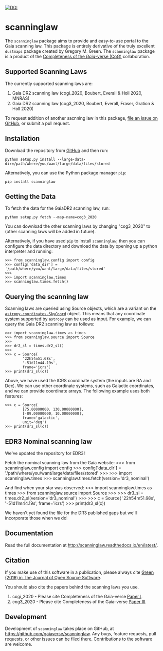 [![DOI](http://joss.theoj.org/papers/10.21105/joss.00695/status.svg)](https://doi.org/10.21105/joss.00695)

scanninglaw
==================

The ``scanninglaw`` package aims to provide and easy-to-use portal to the Gaia scanning law.
This package is entirely derivative of the truly excellent ``dustmaps`` package created by Gregory M. Green.
The ``scanninglaw`` package is a product of the [Completeness of the *Gaia*-verse (CoG)](https://www.gaiaverse.space/) collaboration.

Supported Scanning Laws
-----------------------------

The currently supported scanning laws are:

1. Gaia DR2 scanning law (cogi_2020, Boubert, Everall & Holl 2020, MNRAS)
2. Gaia DR2 scanning law (cog3_2020, Boubert, Everall, Fraser, Gration & Holl 2020)

To request addition of another sacnning law in this package, [file an issue on
GitHub](https://github.com/gaiaverse/scanninglaw/issues), or submit a pull request.


Installation
------------

Download the repository from [GitHub](https://github.com/gaiaverse/scanninglaw) and
then run:

    python setup.py install --large-data-dir=/path/where/you/want/large/data/files/stored

Alternatively, you can use the Python package manager `pip`:

    pip install scanninglaw


Getting the Data
----------------

To fetch the data for the GaiaDR2 scanning law, run:

    python setup.py fetch --map-name=cog3_2020

You can download the other scanning laws by changing "cog3_2020" to (other scanning laws will be added in future).

Alternatively, if you have used `pip` to install `scanninglaw`, then you can
configure the data directory and download the data by opening up a python
interpreter and running:

    >>> from scanninglaw.config import config
    >>> config['data_dir'] = '/path/where/you/want/large/data/files/stored'
    >>>
    >>> import scanninglaw.times
    >>> scanninglaw.times.fetch()


Querying the scanning law
-----------------

Scanning laws are queried using Source objects, which are a variant on the
[`astropy.coordinates.SkyCoord`](http://docs.astropy.org/en/stable/api/astropy.coordinates.SkyCoord.html#astropy.coordinates.SkyCoord)
object. This means that any coordinate system supported by `astropy` can be
used as input. For example, we can query the Gaia DR2 scanning law as follows:

    >>> import scanninglaw.times as times
    >>> from scanninglaw.source import Source
    >>>
    >>> dr2_sl = times.dr2_sl()
    >>>
    >>> c = Source(
            '22h54m51.68s',
            '-51d11m44.19s',
            frame='icrs')
    >>> print(dr2_sl(c))


Above, we have used the ICRS coordinate system (the inputs are RA and Dec). We
can use other coordinate systems, such as Galactic coordinates, and we can
provide coordinate arrays. The following example uses both features:

    >>> c = Source(
            [75.00000000, 130.00000000],
            [-89.00000000, 10.00000000],
            frame='galactic',
            unit='deg')
    >>> print(dr2_sl(c))


EDR3 Nominal scanning law
-------------------------

We've updated the repository for EDR3!

Fetch the nominal scanning law from the Gaia website:
      >>> from scanninglaw.config import config
      >>> config['data_dir'] = '/path/where/you/want/large/data/files/stored'
      >>>
      >>> import scanninglaw.times
      >>> scanninglaw.times.fetch(version='dr3_nominal')

And find when your star was observed:
      >>> import scanninglaw.times as times
      >>> from scanninglaw.source import Source
      >>>
      >>> dr3_sl = times.dr2_sl(version='dr3_nominal')
      >>>
      >>> c = Source(
              '22h54m51.68s',
              '-51d11m44.19s',
              frame='icrs')
      >>> print(dr3_sl(c))

We haven't yet found the file for the DR3 published gaps but we'll incorporate those when we do!


Documentation
-------------

Read the full documentation at http://scanninglaw.readthedocs.io/en/latest/.


Citation
--------

If you make use of this software in a publication, please always cite
[Green (2018) in The Journal of Open Source Software](https://doi.org/10.21105/joss.00695).

You should also cite the papers behind the scanning laws you use.

1. cogi_2020 - Please cite Completeness of the Gaia-verse [Paper I](https://ui.adsabs.harvard.edu/abs/2020arXiv200414433B/abstract).
2. cog3_2020 - Please cite Completeness of the Gaia-verse [Paper III](https://ui.adsabs.harvard.edu/abs/2020arXiv201110578B/abstract).

Development
-----------

Development of `scanninglaw` takes place on GitHub, at
https://github.com/gaiaverse/scanninglaw. Any bugs, feature requests, pull requests,
or other issues can be filed there. Contributions to the software are welcome.
